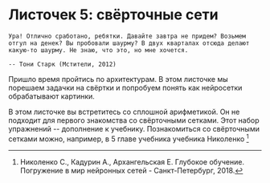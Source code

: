 # Листочек 5: свёрточные сети

```{epigraph}
Ура! Отлично сработано, ребятки. Давайте завтра не придем? Возьмем отгул на денек? Вы пробовали шаурму? В двух кварталах отсюда делают какую-то шаурму. Не знаю, что это, но мне хочется.

-- Тони Старк (Мстители, 2012)
```

Пришло время пройтись по архитектурам. В этом листочке мы порешаем задачки на свёртки и попробуем понять как нейросетки обрабатывают картинки.

В этом листочке вы встретитесь со сплошной арифметикой. Он не подходит для первого знакомства со свёрточными сетками. Этот набор упражнений -- дополнение к учебнику. Познакомиться со свёрточными сетками можно, например, в 5 главе учебника учебника Николенко [^mynote3]

[^mynote3]: Николенко С., Кадурин А., Архангельская Е. Глубокое обучение. Погружение в мир нейронных сетей - Санкт-Петербург, 2018.